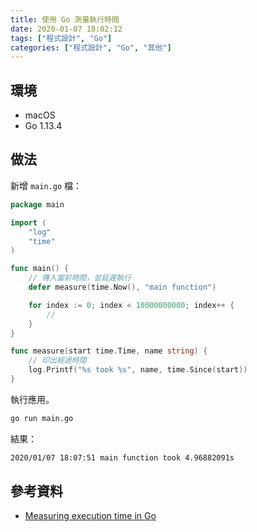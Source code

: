```yaml
---
title: 使用 Go 測量執行時間
date: 2020-01-07 18:02:12
tags: ["程式設計", "Go"]
categories: ["程式設計", "Go", "其他"]
---
```


## 環境

- macOS
- Go 1.13.4

## 做法

新增 `main.go` 檔：

```GO
package main

import (
	"log"
	"time"
)

func main() {
	// 傳入當前時間，並延遲執行
	defer measure(time.Now(), "main function")

	for index := 0; index < 10000000000; index++ {
		//
	}
}

func measure(start time.Time, name string) {
	// 印出經過時間
	log.Printf("%s took %s", name, time.Since(start))
}
```

執行應用。

```BASH
go run main.go
```

結果：

```BASH
2020/01/07 18:07:51 main function took 4.96882091s
```

## 參考資料

- [Measuring execution time in Go](https://coderwall.com/p/cp5fya/measuring-execution-time-in-go)
